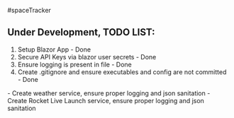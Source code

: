 #spaceTracker








Under Development, TODO LIST:
---------------------------------------------------
1) Setup Blazor App - Done 
2) Secure API Keys via blazor user secrets - Done
3) Ensure logging is present in file - Done
4) Create .gitignore and ensure executables and config are not committed - Done

<Services creation Up Next>
- Create weather service, ensure proper logging and json sanitation
- Create Rocket Live Launch service, ensure proper logging and json sanitation
